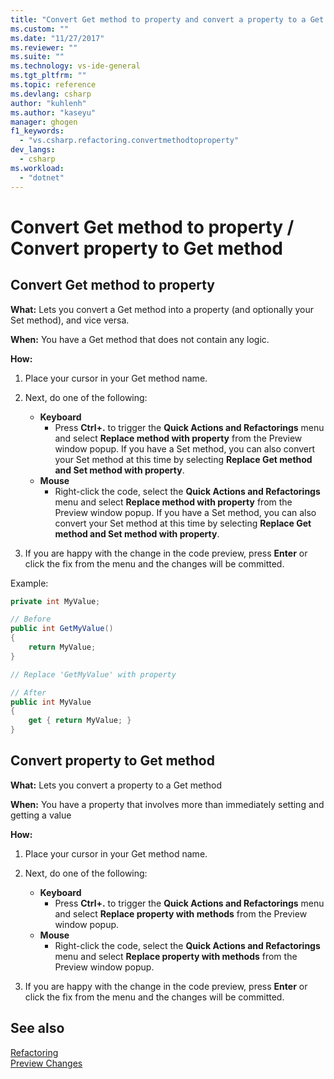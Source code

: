 ```yaml
---
title: "Convert Get method to property and convert a property to a Get method in C# | Microsoft Docs"
ms.custom: ""
ms.date: "11/27/2017"
ms.reviewer: ""
ms.suite: ""
ms.technology: vs-ide-general
ms.tgt_pltfrm: ""
ms.topic: reference
ms.devlang: csharp
author: "kuhlenh"
ms.author: "kaseyu"
manager: ghogen
f1_keywords: 
  - "vs.csharp.refactoring.convertmethodtoproperty"
dev_langs: 
  - csharp
ms.workload: 
  - "dotnet"
---
```

# Convert Get method to property / Convert property to Get method

## Convert Get method to property

**What:** Lets you convert a Get method into a property (and optionally your Set method), and vice versa.

**When:** You have a Get method that does not contain any logic.

**How:**

1. Place your cursor in your Get method name.

1. Next, do one of the following:
   * **Keyboard**
     * Press **Ctrl+.** to trigger the **Quick Actions and Refactorings** menu and select **Replace method with property** from the Preview window popup. If you have a Set method, you can also convert your Set method at this time by selecting **Replace Get method and Set method with property**.
   * **Mouse**
     * Right-click the code, select the **Quick Actions and Refactorings** menu and select **Replace method with property** from the Preview window popup. If you have a Set method, you can also convert your Set method at this time by selecting **Replace Get method and Set method with property**.

1. If you are happy with the change in the code preview, press **Enter** or click the fix from the menu and the changes will be committed.

Example:

```csharp
private int MyValue;

// Before
public int GetMyValue()
{
    return MyValue;
}

// Replace 'GetMyValue' with property

// After
public int MyValue
{
    get { return MyValue; }
}
```

## Convert property to Get method

**What:** Lets you convert a property to a Get method

**When:** You have a property that involves more than immediately setting and getting a value 

**How:**

1. Place your cursor in your Get method name.

1. Next, do one of the following:
   * **Keyboard**
     * Press **Ctrl+.** to trigger the **Quick Actions and Refactorings** menu and select **Replace property with methods** from the Preview window popup.
   * **Mouse**
     * Right-click the code, select the **Quick Actions and Refactorings** menu and select **Replace property with methods** from the Preview window popup.

1. If you are happy with the change in the code preview, press **Enter** or click the fix from the menu and the changes will be committed.

## See also

[Refactoring](../refactoring-in-visual-studio.md)  
[Preview Changes](../../ide/preview-changes.md)
